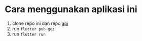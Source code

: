 # Cara menggunakan aplikasi ini

1. clone repo ini dan repo [api](http://github.com/zaenalarifin12/api_flutter_crud_basic.git)
2. run `flutter pub get`
3. run `flutter run`
